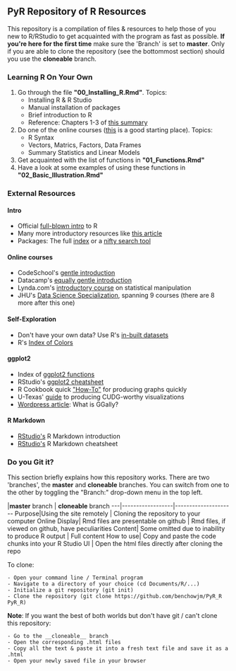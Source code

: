 ## PyR Repository of R Resources

This repository is a compilation of files & resources to help those of you new to R/RStudio to get acquainted with the program as fast as possible. __If you're here for the first time__ make sure the 'Branch' is set to __master__. Only if you are able to clone the repository (see the bottommost section) should you use the __cloneable__ branch.

### Learning R On Your Own ###
1. Go through the file __"00\_Installing_R.Rmd"__. Topics:
    + Installing R & R Studio
    + Manual installation of packages
    + Brief introduction to R
    + Reference: Chapters 1-3 of [this summary](https://cran.r-project.org/doc/contrib/Torfs+Brauer-Short-R-Intro.pdf)
2. Do one of the online courses ([this](http://tryr.codeschool.com/) is a good starting place). Topics:
    + R Syntax
    + Vectors, Matrics, Factors, Data Frames
    + Summary Statistics and Linear Models
3. Get acquainted with the list of functions in __"01\_Functions.Rmd"__
4. Have a look at some examples of using these functions in __"02\_Basic_Illustration.Rmd"__


### External Resources ###

#### Intro ####
- Official [full-blown intro](https://cran.r-project.org/doc/manuals/R-intro.pdf) to R
- Many more introductory resources like [this article](http://www.computerworld.com/article/2497143/business-intelligence/business-intelligence-beginner-s-guide-to-r-introduction.html)
- Packages: The full [index](http://cran.stat.ucla.edu/web/packages/available_packages_by_name.html) or a [nifty search tool](http://crantastic.org/)

#### Online courses ####
- CodeSchool's [gentle introduction](http://tryr.codeschool.com/)
- Datacamp's [equally gentle introduction](https://www.datacamp.com/courses/free-introduction-to-r)
- Lynda.com's [introductory course](http://www.lynda.com/R-tutorials/R-Statistics-Essential-Training/142447-2.html?srchtrk=index:1%0Alinktypeid:2%0Aq:bart%2Bpoulson%0Apage:1%0As:relevance%0Asa:true%0Aproducttypeid:2) on statistical manipulation
- JHU's [Data Science Specialization](https://www.coursera.org/course/datascitoolbox), spanning 9 courses (there are 8 more after this one)

#### Self-Exploration ####
- Don't have your own data? Use R's [in-built datasets](http://stat.ethz.ch/R-manual/R-devel/library/datasets/html/00Index.html)
- R's [Index of Colors](http://research.stowers-institute.org/efg/R/Color/Chart/)

#### ggplot2 ####
- Index of [ggplot2 functions](http://docs.ggplot2.org/current/)
- RStudio's [ggplot2 cheatsheet](https://www.rstudio.com/wp-content/uploads/2015/03/ggplot2-cheatsheet.pdf)
- R Cookbook quick ["How-To"](http://www.cookbook-r.com/Graphs/) for producing graphs quickly
- U-Texas' [guide](http://www.cs.utexas.edu/~cannata/dataVis/Class%20Notes/Beautiful%20plotting%20in%20R_%20A%20ggplot2%20cheatsheet%20_%20Technical%20Tidbits%20From%20Spatial%20Analysis%20&%20Data%20Science.pdf) to producing CUDG-worthy visualizations
- [Wordpress article](https://tgmstat.wordpress.com/2013/11/13/plot-matrix-with-the-r-package-ggally/): What is GGally?

#### R Markdown ####
- [RStudio's](http://rmarkdown.rstudio.com/) R Markdown introduction
- [RStudio's](https://www.rstudio.com/wp-content/uploads/2015/02/rmarkdown-cheatsheet.pdf) R Markdown cheatsheet


### Do you Git it? ###
This section briefly explains how this repository works. There are two 'branches', the __master__ and __cloneable__ branches. You can switch from one to the other by toggling the "Branch:" drop-down menu in the top left.

   |__master__ branch | __cloneable__ branch
---|------------------|---------------------
Purpose|Using the site remotely | Cloning the repository to your computer
Online Display| Rmd files are presentable on github | Rmd files, if viewed on github, have peculiarities
Content| Some omitted due to inability to produce R output | Full content 
How to use| Copy and paste the code chunks into your R Studio UI | Open the html files directly after cloning the repo

To clone:

    - Open your command line / Terminal program
    - Navigate to a directory of your choice (cd Documents/R/...)
    - Initialize a git repository (git init)
    - Clone the repository (git clone https://github.com/benchowjm/PyR_R PyR_R)

__Note__: If you want the best of both worlds but don't have git / can't clone this repository: 

    - Go to the __cloneable__ branch
    - Open the corresponding .html files
    - Copy all the text & paste it into a fresh text file and save it as a .html
    - Open your newly saved file in your browser
